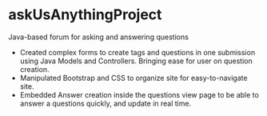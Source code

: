 # askUsAnythingProject
Java-based forum for asking and answering questions

<ul>
<li>Created complex forms to create tags and questions in one submission using Java Models and Controllers. Bringing ease for user on question creation.</li>
<li>Manipulated Bootstrap and CSS to organize site for easy-to-navigate site.</li>
<li>Embedded Answer creation inside the questions view page to be able to answer a questions quickly, and update in real time.</li>
</ul>
